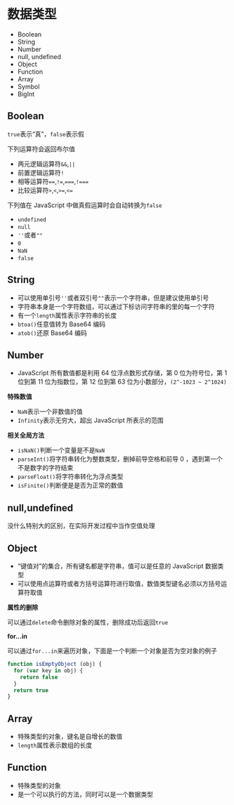 # 数据类型

* Boolean
* String
* Number
* null, undefined
* Object
* Function
* Array
* Symbol
* BigInt

## Boolean

`true`表示“真”，`false`表示假

下列运算符会返回布尔值

* 两元逻辑运算符`&&`,`||`
* 前置逻辑运算符`!`
* 相等运算符`==`,`!=`,`===`,`!===`
* 比较运算符`>`,`<`,`>=`,`<=`

下列值在 JavaScript 中做真假运算时会自动转换为`false`

* `undefined`
* `null`
* `''`或者`""`
* `0`
* `NaN`
* `false`

## String

* 可以使用单引号`''`或者双引号`""`表示一个字符串，但是建议使用单引号
* 字符串本身是一个字符数组，可以通过下标访问字符串的里的每一个字符
* 有一个`length`属性表示字符串的长度
* `btoa()`任意值转为 Base64 编码
* `atob()`还原 Base64 编码

## Number

* JavaScript 所有数值都是利用 64 位浮点数形式存储，第 0 位为符号位，第 1 位到第 11 位为指数位，第 12 位到第 63 位为小数部分，`(2^-1023 ~ 2^1024)`

**特殊数值**

* `NaN`表示一个非数值的值
* `Infinity`表示无穷大，超出 JavaScript 所表示的范围

**相关全局方法**

* `isNaN()`判断一个变量是不是`NaN`
* `parseInt()`将字符串转化为整数类型，删掉前导空格和前导 0 ，遇到第一个不是数字的字符结束
* `parseFloat()`将字符串转化为浮点类型
* `isFinite()`判断便是是否为正常的数值

## null,undefined

没什么特别大的区别，在实际开发过程中当作空值处理

## Object

* “键值对”的集合，所有键名都是字符串，值可以是任意的 JavaScript 数据类型
* 可以使用点运算符或者方括号运算符进行取值，数值类型键名必须以方括号运算符取值

**属性的删除**

可以通过`delete`命令删除对象的属性，删除成功后返回`true`

**for...in**

可以通过`for...in`来遍历对象，下面是一个判断一个对象是否为空对象的例子

```javascript
function isEmptyObject (obj) {
  for (var key in obj) {
    return false
  }
  return true
}
```

## Array

* 特殊类型的对象，键名是自增长的数值
* `length`属性表示数组的长度

## Function

* 特殊类型的对象
* 是一个可以执行的方法，同时可以是一个数据类型